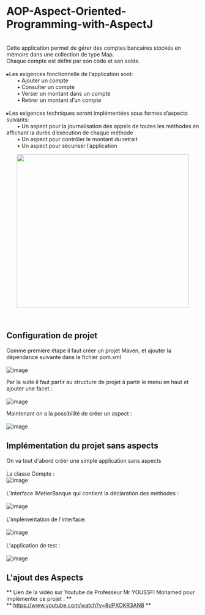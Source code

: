 # AOP-Aspect-Oriented-Programming-with-AspectJ
<br>
Cette application permet de gérer des comptes bancaires stockés en mémoire dans une collection de type Map.<br> 
Chaque compte est défini par son code et son solde.<br><br>
▸Les exigences fonctionnelle de l’application sont:<br>
&ensp;&ensp;&ensp;&ensp;• Ajouter un compte<br>
&ensp;&ensp;&ensp;&ensp;• Consulter un compte<br>
&ensp;&ensp;&ensp;&ensp;• Verser un montant dans un compte<br>
&ensp;&ensp;&ensp;&ensp;• Retirer un montant d’un compte<br><br>
▸Les exigences techniques seront implémentées sous
formes d’aspects suivants:<br>
&ensp;&ensp;&ensp;&ensp;• Un aspect pour la journalisation des appels de toutes
les méthodes en affichant la durée d’exécution de
chaque méthode <br>
&ensp;&ensp;&ensp;&ensp;• Un aspect pour contrôler le montant du retrait <br>
&ensp;&ensp;&ensp;&ensp;• Un aspect pour sécuriser l’application <br>
<p align="center">
<img src="https://user-images.githubusercontent.com/63150702/205504276-8bcab1dd-759f-4233-a9ae-d2f050c3f658.png" width="450" height="400"/> 
</p>
<br>

## Configuration de projet

Comme première étape il faut créer un projet Maven, et ajouter la dépendance suivante dans le fichier pom.xml<br><br>
![image](https://user-images.githubusercontent.com/63150702/205515278-14a6de8a-cdcb-443f-8875-e38ff5fcf1bd.png)<br>

Par la suite il faut partir au structure de projet à partir le menu en haut et ajouter une facet :<br><br>
![image](https://user-images.githubusercontent.com/63150702/205515342-b24a509d-cee4-41e3-8506-a98bbab05d0f.png)<br>

Maintenant on a la possibilité de créer un aspect :<br><br>
![image](https://user-images.githubusercontent.com/63150702/205515564-0800e52f-e7cc-4e1b-ad01-cd9630d4b813.png)<br>

## Implémentation du projet sans aspects
On va tout d'abord créer une simple application sans aspects<br>
<br>
La classe Compte :<br>
![image](https://user-images.githubusercontent.com/63150702/205517910-92b85b08-3e0c-4eb2-a19e-2bc78fde2077.png)<br>
<br>
L'interface IMetierBanque qui contient la déclaration des méthodes :<br><br>
![image](https://user-images.githubusercontent.com/63150702/205517977-b6d6b9f4-934b-41b6-838c-4f9ca19cc605.png)<br>
<br>
L'implémentation de l'interface:<br><br>
![image](https://user-images.githubusercontent.com/63150702/205518029-5cfcce8f-b7b8-47a8-9b41-2c7c57080381.png)<br>
<br>
L'application de test :<br><br>
![image](https://user-images.githubusercontent.com/63150702/205518116-5a852711-1b4c-4711-a641-acccf5a1b777.png)<br>

## L'ajout des Aspects 







** Lien de la vidéo sur Youtube de Professeur Mr YOUSSFI Mohamed pour implémenter ce projet : **<br>
** https://www.youtube.com/watch?v=8dPXOKR3AN8 **

